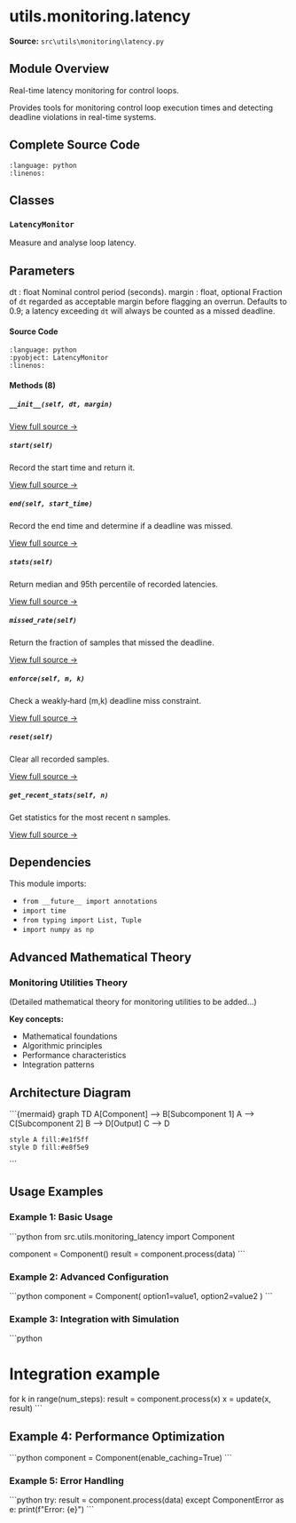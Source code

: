 # utils.monitoring.latency

**Source:** `src\utils\monitoring\latency.py`

## Module Overview

Real-time latency monitoring for control loops.

Provides tools for monitoring control loop execution times and detecting
deadline violations in real-time systems.

## Complete Source Code

```{literalinclude} ../../../src/utils/monitoring/latency.py
:language: python
:linenos:
```



## Classes

### `LatencyMonitor`

Measure and analyse loop latency.

Parameters
----------
dt : float
    Nominal control period (seconds).
margin : float, optional
    Fraction of ``dt`` regarded as acceptable margin before
    flagging an overrun. Defaults to 0.9; a latency exceeding
    ``dt`` will always be counted as a missed deadline.

#### Source Code

```{literalinclude} ../../../src/utils/monitoring/latency.py
:language: python
:pyobject: LatencyMonitor
:linenos:
```

#### Methods (8)

##### `__init__(self, dt, margin)`

[View full source →](#method-latencymonitor-__init__)

##### `start(self)`

Record the start time and return it.

[View full source →](#method-latencymonitor-start)

##### `end(self, start_time)`

Record the end time and determine if a deadline was missed.

[View full source →](#method-latencymonitor-end)

##### `stats(self)`

Return median and 95th percentile of recorded latencies.

[View full source →](#method-latencymonitor-stats)

##### `missed_rate(self)`

Return the fraction of samples that missed the deadline.

[View full source →](#method-latencymonitor-missed_rate)

##### `enforce(self, m, k)`

Check a weakly‑hard (m,k) deadline miss constraint.

[View full source →](#method-latencymonitor-enforce)

##### `reset(self)`

Clear all recorded samples.

[View full source →](#method-latencymonitor-reset)

##### `get_recent_stats(self, n)`

Get statistics for the most recent n samples.

[View full source →](#method-latencymonitor-get_recent_stats)



## Dependencies

This module imports:

- `from __future__ import annotations`
- `import time`
- `from typing import List, Tuple`
- `import numpy as np`


## Advanced Mathematical Theory

### Monitoring Utilities Theory

(Detailed mathematical theory for monitoring utilities to be added...)

**Key concepts:**
- Mathematical foundations
- Algorithmic principles
- Performance characteristics
- Integration patterns


## Architecture Diagram

\`\`\`{mermaid}
graph TD
    A[Component] --> B[Subcomponent 1]
    A --> C[Subcomponent 2]
    B --> D[Output]
    C --> D

    style A fill:#e1f5ff
    style D fill:#e8f5e9
\`\`\`


## Usage Examples

### Example 1: Basic Usage

\`\`\`python
from src.utils.monitoring_latency import Component

component = Component()
result = component.process(data)
\`\`\`

### Example 2: Advanced Configuration

\`\`\`python
component = Component(
    option1=value1,
    option2=value2
)
\`\`\`

### Example 3: Integration with Simulation

\`\`\`python
# Integration example

for k in range(num_steps):
    result = component.process(x)
    x = update(x, result)
\`\`\`

## Example 4: Performance Optimization

\`\`\`python
component = Component(enable_caching=True)
\`\`\`

### Example 5: Error Handling

\`\`\`python
try:
    result = component.process(data)
except ComponentError as e:
    print(f"Error: {e}")
\`\`\`
